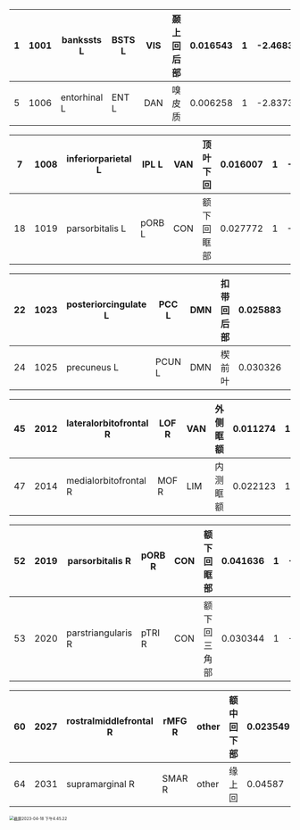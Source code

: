| 1    | 1001 | bankssts L   | BSTS L | VIS  | 颞上回后部 | 0.016543 | 1    | -2.4683 |
| ---- | ---- | ------------ | ------ | ---- | ---------- | -------- | ---- | ------- |
| 5    | 1006 | entorhinal L | ENT L  | DAN  | 嗅皮质     | 0.006258 | 1    | -2.8373 |

| 7    | 1008 | inferiorparietal L | IPL L  | VAN  | 顶叶下回   | 0.016007 | 1    | -2.4814 |
| ---- | ---- | ------------------ | ------ | ---- | ---------- | -------- | ---- | ------- |
| 18   | 1019 | parsorbitalis L    | pORB L | CON  | 额下回眶部 | 0.027772 | 1    | -2.2573 |

| 22   | 1023 | posteriorcingulate L | PCC L  | DMN  | 扣带回后部 | 0.025883 | 1    | -2.2867 |
| ---- | ---- | -------------------- | ------ | ---- | ---------- | -------- | ---- | ------- |
| 24   | 1025 | precuneus L          | PCUN L | DMN  | 楔前叶     | 0.030326 | 1    | -2.2202 |

| 45   | 2012 | lateralorbitofrontal R | LOF R | VAN  | 外侧眶额 | 0.011274 | 1    | -2.6177 |
| ---- | ---- | ---------------------- | ----- | ---- | -------- | -------- | ---- | ------- |
| 47   | 2014 | medialorbitofrontal R  | MOF R | LIM  | 内测眶额 | 0.022123 | 1    | -2.3514 |

| 52   | 2019 | parsorbitalis R    | pORB R | CON  | 额下回眶部   | 0.041636 | 1    | -2.0834 |
| ---- | ---- | ------------------ | ------ | ---- | ------------ | -------- | ---- | ------- |
| 53   | 2020 | parstriangularis R | pTRI R | CON  | 额下回三角部 | 0.030344 | 1    | -2.22   |

| 60   | 2027 | rostralmiddlefrontal R | rMFG R | other | 额中回下部 | 0.023549 | 1    | -2.3258 |
| ---- | ---- | ---------------------- | ------ | ----- | ---------- | -------- | ---- | ------- |
| 64   | 2031 | supramarginal R        | SMAR R | other | 缘上回     | 0.04587  | 1    | -2.0404 |





<img src="../images/截屏2023-04-18 下午4.45.22.png" alt="截屏2023-04-18 下午4.45.22" style="zoom:50%;" />